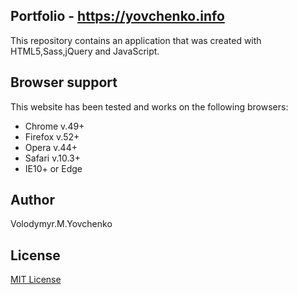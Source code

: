 ## Portfolio - https://yovchenko.info
This repository contains an application that was created with HTML5,Sass,jQuery and JavaScript.
## Browser support
This website has been tested and works on the following browsers:
* Chrome v.49+
* Firefox v.52+
* Opera v.44+
* Safari v.10.3+
* IE10+ or Edge
## Author
Volodymyr.M.Yovchenko
## License
[MIT License](https://opensource.org/licenses/MIT)